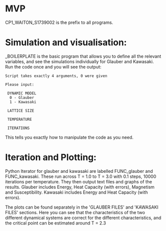 # MVP

CP1_WAITON_S1739002 is the prefix to all programs.


Simulation and visualisation:
=============================

_BOILERPLATE is the basic program that allows you to define all the relevant variables, and see the simulations individually for Glauber and Kawasaki.
Run the code once and you will see the output:

```
Script takes exactly 4 arguments, 0 were given

Please input:

 DYNAMIC MODEL
  0 - Glauber
  1 - Kawasaki

 LATTICE SIZE

 TEMPERATURE

 ITERATIONS
```

 This tells you exactly how to manipulate the code as you need.


Iteration and Plotting:
=======================

Python Iterator for glauber and kawasaki are labelled FUNC_glauber and FUNC_kawasaki. These run across T = 1.0 to T = 3.0 with 0.1 steps, 10000 iterations per temperature.
They then output text files and graphs of the results.
Glauber includes Energy, Heat Capacity (with errors), Magnetism and Susceptibility.
Kawasaki includes Energy and Heat Capacity (with errors).

The plots can be found separately in the 'GLAUBER FILES' and 'KAWASAKI FILES' sections.
Here you can see that the characteristics of the two different dynamical systems are correct for the different characteristics, and the critical point can be estimated around T = 2.3
